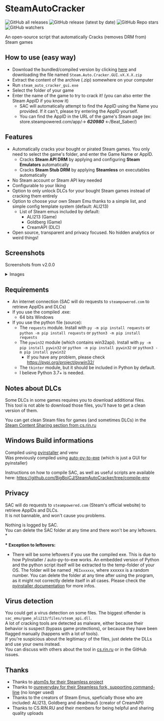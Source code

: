 # SteamAutoCracker
![GitHub all releases](https://img.shields.io/github/downloads/BigBoiCJ/SteamAutoCracker/total?color=brightgreen&label=Total%20downloads)
![GitHub release (latest by date)](https://img.shields.io/github/downloads/BigBoiCJ/SteamAutoCracker/latest/total?color=green&label=Latest%20version%20downloads)
![GitHub Repo stars](https://img.shields.io/github/stars/BigBoiCJ/SteamAutoCracker?color=yellow&label=Stars)
![GitHub watchers](https://img.shields.io/github/watchers/BigBoiCJ/SteamAutoCracker?label=Watchers)

An open-source script that automatically Cracks (removes DRM from) Steam games

## How to use (easy way)
- Download the bundled/compiled version by clicking [here](https://github.com/BigBoiCJ/SteamAutoCracker/releases/latest) and downloading the file named `Steam.Auto.Cracker.GUI.vX.X.X.zip`
- Extract the content of the archive (.zip) somewhere on your computer
- Run `steam_auto_cracker_gui.exe`
- Select the folder of your game
- Enter the name of the game to try to crack it! (you can also enter the Steam AppID if you know it)
  - SAC will automatically attempt to find the AppID using the Name you provided. If it can't, please try entering the AppID yourself.
  - You can find the AppID in the URL of the game's Steam page (ex: store.steampowered.com/app/-> ***620980*** <-/Beat_Saber/)

## Features
- Automatically cracks your bought or pirated Steam games. You only need to select the game's folder, and enter the Game Name or AppID.
  - Cracks **Steam API DRM** by applying and configuring **Steam Emulators** automatically
  - Cracks **Steam Stub DRM** by applying **Steamless** on executables automatically
- No Steam account or Steam API key needed
- Configurable to your liking
- Option to only unlock DLCs for your bought Steam games instead of cracking them entirely
- Option to choose your own Steam Emu thanks to a simple list, and simple config template system (default: ALI213)
  - List of Steam emus included by default:
    - ALI213 (Game)
    - Goldberg (Game)
    - CreamAPI (DLC)
- Open source, transparent and privacy focused. No hidden analytics or weird things!

## Screenshots
Screenshots from v2.0.0

<details>
<summary>Images</summary>
<img src="https://github.com/BigBoiCJ/SteamAutoCracker/assets/101492671/6b9cd91e-9ff1-42a2-9efb-09586d41dbd3" width=50% height=50%>
<img src="https://github.com/BigBoiCJ/SteamAutoCracker/assets/101492671/039d5af8-1bad-47ec-b4c0-b164cc0388eb" width=50% height=50%>
<img src="https://github.com/BigBoiCJ/SteamAutoCracker/assets/101492671/25f0c44c-262f-4358-b694-fb0792bbcf52" width=50% height=50%>
</details>

## Requirements
- An internet connection (SAC will do requests to `steampowered.com` to retrieve AppIDs and DLCs)
- If you use the compiled .exe:
  - 64 bits Windows
- If you use the python file (source):
  - The `requests` module. Install with `py -m pip install requests` or `python -m pip install requests` or `python3 -m pip install requests`
  - The `pywin32` module (which contains win32api). Install with `py -m pip install pywin32` or `python -m pip install pywin32` or `python3 -m pip install pywin32`
    - If you have any problem, please check https://pypi.org/project/pywin32/
  - The `tkinter` module, but it should be included in Python by default.
  - I believe Python 3.7+ is needed.

## Notes about DLCs
Some DLCs in some games requires you to download additional files.\
This tool is not able to download those files, you'll have to get a clean version of them.

You can get clean Steam files for games (and sometimes DLCs) in the [Steam Content Sharing section from cs.rin.ru](https://cs.rin.ru/forum/viewforum.php?f=22)

## Windows Build informations
Compiled using [pyinstaller](https://pypi.org/project/pyinstaller/) and venv\
Was previously compiled using [auto-py-to-exe](https://pypi.org/project/auto-py-to-exe/) (which is just a GUI for pyinstaller)

Instructions on how to compile SAC, as well as useful scripts are available here: https://github.com/BigBoiCJ/SteamAutoCracker/tree/compile-env

## Privacy
SAC will do requests to `steampowered.com` (Steam's official website) to retrieve AppIDs and DLCs.\
It is not bannable, and won't cause you problems.

Nothing is logged by SAC.\
You can delete the SAC folder at any time and there won't be any leftovers. *

__* Exception to leftovers:__
- There will be some leftovers if you use the compiled exe. This is due to how PyInstaller / auto-py-to-exe works. An embedded version of Python and the python script itself will be extracted to the temp-folder of your OS. The folder will be named `_MEIxxxxxx`, where xxxxxx is a random number. You can delete the folder at any time after using the program, as it might not correctly delete itself in all cases. Please check the [pyinstaller documentation](https://pyinstaller.org/en/stable/operating-mode.html#how-the-one-file-program-works) for more infos.

## Virus detection
You could get a virus detection on some files. The biggest offender is `sac_emu/game_ali213/files/steam_api.dll`.\
A lot of cracking tools are detected as malware, either because their behavior is suspect (bypass game protections), or because they have been flagged manually (happens with a lot of tools).\
If you're suspicious about the legitimacy of the files, just delete the DLLs and use your owns instead.\
You can discuss with others about the tool in [cs.rin.ru](https://cs.rin.ru/forum/viewtopic.php?f=10&t=120610) or in the GitHub issues.

## Thanks
- Thanks to [atom0s for their Steamless project](https://github.com/atom0s/Steamless)
- Thanks to [oureveryday for their Steamless fork, supporting command-line](https://github.com/oureveryday/Steamless_CLI) (no longer used)
- Thanks to the creators of Steam Emus, speficially those who are included: ALI213, Goldberg and deadmau5 (creator of CreamAPI)
- Thanks to CS.RIN.RU and their members for being helpful and sharing quality uploads

